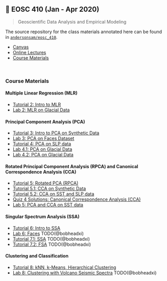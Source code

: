 ## 🌄 EOSC 410 (Jan - Apr 2020) 

> Geoscientific Data Analysis and Empirical Modeling

The source repository for the class materials annotated here can be found in [`andersonsam/eosc_410`](https://github.com/andersonsam/eosc_410).

* [Canvas](https://canvas.ubc.ca/courses/36665)
* [Online Lectures](http://www.ocgy.ubc.ca/~william/EOSC510/)
* [Course Materials](#course-materials)

<br />

### Course Materials

#### Multiple Linear Regression (MLR)

* [Tutorial 2: Intro to MLR](Tutorial2/Tutorial2_2019.ipynb)
* [Lab 2: MLR on Glacial Data](Lab2/Lab2_2019.ipynb)

#### Principal Component Analysis (PCA)

* [Tutorial 3: Intro to PCA on Synthetic Data](Tutorial3/Tutorial3_2019.ipynb)
* [Lab 3: PCA on Faces Dataset](Lab3/Lab3_2019.ipynb)
* [Tutorial 4: PCA on SLP data](Tutorial4/Tutorial4.ipynb)
* [Lab 4.1: PCA on Glacial Data](Lab4/Lab4_part1_2019.ipynb)
* [Lab 4.2: PCA on Glacial Data](Lab4/Lab4_part2_2019_SOLUTIONS.ipynb)

#### Rotated Principal Component Analysis (RPCA) and Canonical Correspondence Analysis (CCA)

* [Tutorial 5: Rotated PCA (RPCA)](Tutorial5/Tutorial5_RPCA.ipynb)
* [Tutorial 5.1: CCA on Synthetic Data](Tutorial5/Tutorial5_CCA_synthetic.ipynb)
* [Tutorial 5.2: CCA on SST and SLP data](Tutorial5/Tutorial5_CCA_synthetic.ipynb)
* [Quiz 4 Solutions: Canonical Correspondence Analysis (CCA)](Lab5/Lab5_QuizQuestion_SOLUTIONS.ipynb)
* [Lab 5: PCA and CCA on SST data](Lab5/Lab5_2019_SOLUTIONS.ipynb)

#### Singular Spectrum Analysis (SSA)

* [Tutorial 6: Intro to SSA](Tutorial6/Tutorial6_2019.ipynb)
* [Lab 6: Faces](Lab6/Lab6_2019_SOLUTIONS.ipynb) TODO(@bobheadxi)
* [Tutorial 7.1: SSA](Tutorial7/Tutorial7_SSA.ipynb) TODO(@bobheadxi)
* [Tutorial 7.2: FSA](Tutorial7/Tutorial7_FSA.ipynb) TODO(@bobheadxi)

#### Clustering and Classification

* [Tutorial 8: kNN, k-Means, Hierarchical Clustering](Tutorial8/Tutorial8_2019.ipynb)
* [Lab 8: Clustering with Volcano Seismic Spectra](Lab8/Lab8_2019_SOLUTIONS.ipynb) TODO(@bobheadxi)
